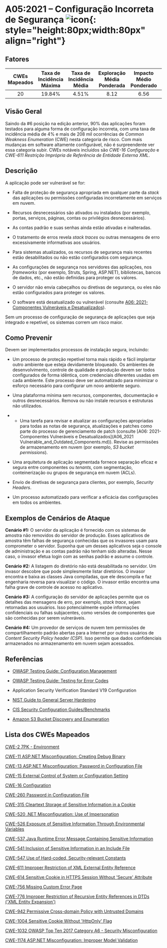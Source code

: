 # A05:2021 – Configuração Incorreta de Segurança    ![icon](assets/TOP_10_Icons_Final_Security_Misconfiguration.png){: style="height:80px;width:80px" align="right"}

## Fatores

| CWEs Mapeados | Taxa de Incidência Máxima | Taxa de Incidência Média | Exploração Média Ponderada | Impacto Médio Ponderado | Cobertura Máxima | Cobertura Média | Total de ocorrências | Total de CVEs |
|:-------------:|:-------------------------:|:------------------------:|:--------------------------:|:-----------------------:|:----------------:|:---------------:|:--------------------:|:-------------:|
| 20            | 19.84%                    | 4.51%                    | 8.12                       | 6.56                    | 89.58%           | 44.84%          | 208,387              | 789           |

## Visão Geral

Saindo da #6 posição na edição anterior, 90% das aplicações foram testados
para alguma forma de configuração incorreta, com uma taxa de incidência
média de 4% e mais de 208 mil ocorrências de _Common Weakness Enumeration_ (CWE)
nesta categoria de risco. Com mais mudanças em software altamente configurável,
não é surpreendente ver essa categoria subir. CWEs notáveis incluídos são
*CWE-16 Configuração* e *CWE-611 Restrição Imprópria de Referência de Entidade Externa XML*.

## Descrição 

A aplicação pode ser vulnerável se for:

- Falta de proteção de segurança apropriada em qualquer parte
    da _stack_ das aplicações ou permissões configuradas incorretamente
    em serviços em nuvem.

- Recursos desnecessários são ativados ou instalados (por exemplo,
    portas, serviços, páginas, contas ou privilégios desnecessários).

- As contas padrão e suas senhas ainda estão ativadas e inalteradas.

- O tratamento de erros revela _stack traces_ ou outras
    mensagens de erro excessivamente informativas aos usuários.

- Para sistemas atualizados, os recursos de segurança mais recentes
    estão desabilitados ou não estão configurados com segurança.

- As configurações de segurança nos servidores das aplicações, nos
    _frameworks_ (por exemplo, Struts, Spring, ASP.NET), bibliotecas,
    bancos de dados, etc., não estão definidas para proteger os valores.

- O servidor não envia cabeçalhos ou diretivas de segurança, ou eles
    não estão configurados para proteger os valores.

- O software está desatualizado ou vulnerável (consulte
  [A06: 2021-Componentes Vulneráveis e Desatualizados](A06_2021-Vulnerable_and_Outdated_Components.md)).

Sem um processo de configuração de segurança de aplicações que seja integrado e
repetível, os sistemas correm um risco maior.

## Como Prevenir

Devem ser implementados processos de instalação segura, incluindo:

- Um processo de proteção repetível torna mais rápido e fácil implantar
    outro ambiente que esteja devidamente bloqueado. Os ambientes de
    desenvolvimento, controle de qualidade e produção devem ser todos
    configurados de forma idêntica, com credenciais diferentes usadas
    em cada ambiente. Este processo deve ser automatizado para minimizar
    o esforço necessário para configurar um novo ambiente seguro.

- Uma plataforma mínima sem recursos, componentes, documentação e outros
    desnecessários. Remova ou não instale recursos e estruturas não utilizados.

- - Uma tarefa para revisar e atualizar as configurações apropriadas para todas
    as notas de segurança, atualizações e patches como parte do processo de
    gerenciamento de patch (consulte
    [A06: 2021-Componentes Vulneráveis e Desatualizados](A06_2021 Vulnerable_and_Outdated_Components.md)).
    Revise as permissões de armazenamento em nuvem (por exemplo, _S3 bucket permissions_).

- Uma arquitetura de aplicação segmentada fornece separação eficaz e
    segura entre componentes ou _tenants_, com segmentação,
    conteinerização ou grupos de segurança em nuvem (ACLs).

- Envio de diretivas de segurança para clientes, por exemplo, _Security Headers_.

- Um processo automatizado para verificar a eficácia das configurações
    em todos os ambientes.

## Exemplos de Cenários de Ataque

**Cenário #1:** O servidor da aplicação é fornecido com os sistemas de amostra
não removidos do servidor de produção. Esses aplicativos de amostra têm
falhas de segurança conhecidas que os invasores usam para comprometer o
servidor. Suponha que um desses aplicativos seja o console de administração
e as contas padrão não tenham sido alteradas. Nesse caso, o invasor
efetua login com as senhas padrão e assume o controle.

**Cenário #2:** A listagem do diretório não está desabilitada no servidor.
Um invasor descobre que pode simplesmente listar diretórios. O invasor
encontra e baixa as classes Java compiladas, que ele descompila e
faz engenharia reversa para visualizar o código. O invasor então
encontra uma falha grave de controle de acesso no aplicativo.

**Cenário #3:** A configuração do servidor de aplicações permite que os
detalhes das mensagens de erro, por exemplo, _stack trace_, sejam retornadas
aos usuários. Isso potencialmente expõe informações confidenciais ou falhas
subjacentes, como versões de componentes que são conhecidas por serem vulneráveis.

**Cenário #4:** Um provedor de serviços de nuvem tem permissões de
compartilhamento padrão abertas para a Internet por outros usuários de
_Content Security Policy header (CSP)_. Isso permite que dados confidenciais
armazenados no armazenamento em nuvem sejam acessados.

## Referências

-   [OWASP Testing Guide: Configuration
    Management](https://owasp.org/www-project-web-security-testing-guide/latest/4-Web_Application_Security_Testing/02-Configuration_and_Deployment_Management_Testing/README)

-   [OWASP Testing Guide: Testing for Error Codes](https://owasp.org/www-project-web-security-testing-guide/stable/4-Web_Application_Security_Testing/08-Testing_for_Error_Handling/01-Testing_For_Improper_Error_Handling)

-   Application Security Verification Standard V19 Configuration

-   [NIST Guide to General Server
    Hardening](https://csrc.nist.gov/publications/detail/sp/800-123/final)

-   [CIS Security Configuration
    Guides/Benchmarks](https://www.cisecurity.org/cis-benchmarks/)

-   [Amazon S3 Bucket Discovery and
    Enumeration](https://blog.websecurify.com/2017/10/aws-s3-bucket-discovery.html)

## Lista dos CWEs Mapeados

[CWE-2 7PK - Environment](https://cwe.mitre.org/data/definitions/2.html)

[CWE-11 ASP.NET Misconfiguration: Creating Debug Binary](https://cwe.mitre.org/data/definitions/11.html)

[CWE-13 ASP.NET Misconfiguration: Password in Configuration File](https://cwe.mitre.org/data/definitions/13.html)

[CWE-15 External Control of System or Configuration Setting](https://cwe.mitre.org/data/definitions/15.html)

[CWE-16 Configuration](https://cwe.mitre.org/data/definitions/16.html)

[CWE-260 Password in Configuration File](https://cwe.mitre.org/data/definitions/260.html)

[CWE-315 Cleartext Storage of Sensitive Information in a Cookie](https://cwe.mitre.org/data/definitions/315.html)

[CWE-520 .NET Misconfiguration: Use of Impersonation](https://cwe.mitre.org/data/definitions/520.html)

[CWE-526 Exposure of Sensitive Information Through Environmental Variables](https://cwe.mitre.org/data/definitions/526.html)

[CWE-537 Java Runtime Error Message Containing Sensitive Information](https://cwe.mitre.org/data/definitions/537.html)

[CWE-541 Inclusion of Sensitive Information in an Include File](https://cwe.mitre.org/data/definitions/541.html)

[CWE-547 Use of Hard-coded, Security-relevant Constants](https://cwe.mitre.org/data/definitions/547.html)

[CWE-611 Improper Restriction of XML External Entity Reference](https://cwe.mitre.org/data/definitions/611.html)

[CWE-614 Sensitive Cookie in HTTPS Session Without 'Secure' Attribute](https://cwe.mitre.org/data/definitions/614.html)

[CWE-756 Missing Custom Error Page](https://cwe.mitre.org/data/definitions/756.html)

[CWE-776 Improper Restriction of Recursive Entity References in DTDs ('XML Entity Expansion')](https://cwe.mitre.org/data/definitions/776.html)

[CWE-942 Permissive Cross-domain Policy with Untrusted Domains](https://cwe.mitre.org/data/definitions/942.html)

[CWE-1004 Sensitive Cookie Without 'HttpOnly' Flag](https://cwe.mitre.org/data/definitions/1004.html)

[CWE-1032 OWASP Top Ten 2017 Category A6 - Security Misconfiguration](https://cwe.mitre.org/data/definitions/1032.html)

[CWE-1174 ASP.NET Misconfiguration: Improper Model Validation](https://cwe.mitre.org/data/definitions/1174.html)
